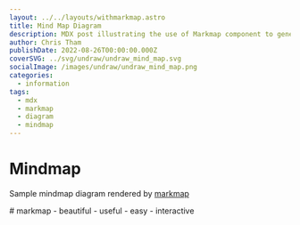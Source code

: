```yaml
---
layout: ../../layouts/withmarkmap.astro
title: Mind Map Diagram
description: MDX post illustrating the use of Markmap component to generate mind map diagrams.
author: Chris Tham
publishDate: 2022-08-26T00:00:00.000Z
coverSVG: ../svg/undraw/undraw_mind_map.svg
socialImage: /images/undraw/undraw_mind_map.png
categories:
  - information
tags:
  - mdx
  - markmap
  - diagram
  - mindmap
---  
```


# Mindmap

Sample mindmap diagram rendered by [markmap](https://markmap.js.org)
<div class="markmap">
# markmap
- beautiful
- useful
- easy
- interactive
</div>

